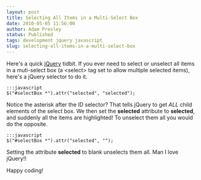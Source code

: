 ```yaml
---
layout: post
title: Selecting All Items in a Multi-Select Box
date: 2010-05-05 11:56:00
author: Adam Presley
status: Published
tags: development jquery javascript
slug: selecting-all-items-in-a-multi-select-box
---
```


Here's a quick [jQuery](http://jquery.com) tidbit. If you ever
need to select or unselect all items in a muti-select box
(a \<select\> tag set to allow multiple selected items), here's
a jQuery selector to do it.

	:::javascript
	$("#selectBox *").attr("selected", "selected");

Notice the asterisk after the ID selector? That tells jQuery to get
*ALL* child elements of the select box. We then set the **selected**
attribute to **selected**, and suddenly all the items are highlighted!
To unselect them all you would do the opposite.

	:::javascript
	$("#selectBox *").attr("selected", "");

Setting the attribute **selected** to blank unselects them all. Man I
love jQuery!!

Happy coding!
